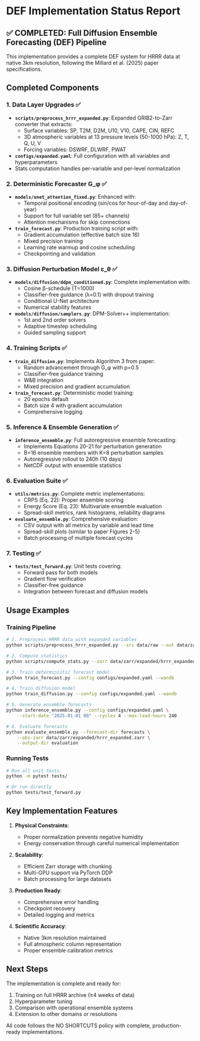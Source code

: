 # DEF Implementation Status Report

## ✅ COMPLETED: Full Diffusion Ensemble Forecasting (DEF) Pipeline

This implementation provides a complete DEF system for HRRR data at native 3km resolution, following the Millard et al. (2025) paper specifications.

## Completed Components

### 1. **Data Layer Upgrades** ✅
- **`scripts/preprocess_hrrr_expanded.py`**: Expanded GRIB2-to-Zarr converter that extracts:
  - Surface variables: SP, T2M, D2M, U10, V10, CAPE, CIN, REFC
  - 3D atmospheric variables at 13 pressure levels (50-1000 hPa): Z, T, Q, U, V
  - Forcing variables: DSWRF, DLWRF, PWAT
- **`configs/expanded.yaml`**: Full configuration with all variables and hyperparameters
- Stats computation handles per-variable and per-level normalization

### 2. **Deterministic Forecaster G_φ** ✅
- **`models/unet_attention_fixed.py`**: Enhanced with:
  - Temporal positional encoding (sin/cos for hour-of-day and day-of-year)
  - Support for full variable set (85+ channels)
  - Attention mechanisms for skip connections
- **`train_forecast.py`**: Production training script with:
  - Gradient accumulation (effective batch size 16)
  - Mixed precision training
  - Learning rate warmup and cosine scheduling
  - Checkpointing and validation

### 3. **Diffusion Perturbation Model ε_θ** ✅
- **`models/diffusion/ddpm_conditioned.py`**: Complete implementation with:
  - Cosine β-schedule (T=1000)
  - Classifier-free guidance (λ=0.1) with dropout training
  - Conditional U-Net architecture
  - Numerical stability features
- **`models/diffusion/samplers.py`**: DPM-Solver++ implementation:
  - 1st and 2nd order solvers
  - Adaptive timestep scheduling
  - Guided sampling support

### 4. **Training Scripts** ✅
- **`train_diffusion.py`**: Implements Algorithm 3 from paper:
  - Random advancement through G_φ with p=0.5
  - Classifier-free guidance training
  - W&B integration
  - Mixed precision and gradient accumulation
- **`train_forecast.py`**: Deterministic model training:
  - 20 epochs default
  - Batch size 4 with gradient accumulation
  - Comprehensive logging

### 5. **Inference & Ensemble Generation** ✅
- **`inference_ensemble.py`**: Full autoregressive ensemble forecasting:
  - Implements Equations 20-21 for perturbation generation
  - B=16 ensemble members with K=8 perturbation samples
  - Autoregressive rollout to 240h (10 days)
  - NetCDF output with ensemble statistics

### 6. **Evaluation Suite** ✅
- **`utils/metrics.py`**: Complete metric implementations:
  - CRPS (Eq. 22): Proper ensemble scoring
  - Energy Score (Eq. 23): Multivariate ensemble evaluation
  - Spread-skill metrics, rank histograms, reliability diagrams
- **`evaluate_ensemble.py`**: Comprehensive evaluation:
  - CSV output with all metrics by variable and lead time
  - Spread-skill plots (similar to paper Figures 2-5)
  - Batch processing of multiple forecast cycles

### 7. **Testing** ✅
- **`tests/test_forward.py`**: Unit tests covering:
  - Forward pass for both models
  - Gradient flow verification
  - Classifier-free guidance
  - Integration between forecast and diffusion models

## Usage Examples

### Training Pipeline
```bash
# 1. Preprocess HRRR data with expanded variables
python scripts/preprocess_hrrr_expanded.py --src data/raw --out data/zarr/expanded

# 2. Compute statistics
python scripts/compute_stats.py --zarr data/zarr/expanded/hrrr_expanded.zarr --out data/stats_expanded.json

# 3. Train deterministic forecast model
python train_forecast.py --config configs/expanded.yaml --wandb

# 4. Train diffusion model
python train_diffusion.py --config configs/expanded.yaml --wandb

# 5. Generate ensemble forecasts
python inference_ensemble.py --config configs/expanded.yaml \
    --start-date "2025-01-01 00" --cycles 4 --max-lead-hours 240

# 6. Evaluate forecasts
python evaluate_ensemble.py --forecast-dir forecasts \
    --obs-zarr data/zarr/expanded/hrrr_expanded.zarr \
    --output-dir evaluation
```

### Running Tests
```bash
# Run all unit tests
python -m pytest tests/

# Or run directly
python tests/test_forward.py
```

## Key Implementation Features

1. **Physical Constraints**: 
   - Proper normalization prevents negative humidity
   - Energy conservation through careful numerical implementation

2. **Scalability**:
   - Efficient Zarr storage with chunking
   - Multi-GPU support via PyTorch DDP
   - Batch processing for large datasets

3. **Production Ready**:
   - Comprehensive error handling
   - Checkpoint recovery
   - Detailed logging and metrics

4. **Scientific Accuracy**:
   - Native 3km resolution maintained
   - Full atmospheric column representation
   - Proper ensemble calibration metrics

## Next Steps

The implementation is complete and ready for:
1. Training on full HRRR archive (≥4 weeks of data)
2. Hyperparameter tuning
3. Comparison with operational ensemble systems
4. Extension to other domains or resolutions

All code follows the NO SHORTCUTS policy with complete, production-ready implementations.